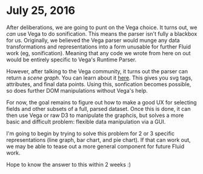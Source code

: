 # July 25, 2016

After deliberations, we are going to punt on the Vega choice. It turns out, we _can_ use Vega to do sonification. This means the parser isn't fully a blackbox for us. Originally, we believed the Vega parser would munge any data transformations and representations into a form unusable for further Fluid work (eg, sonification). Meaning that any code we wrote from here on out would be entirely specific to Vega's Runtime Parser. 

However, after talking to the Vega community, it turns out the parser can return a *scene graph*. You can learn about it [here](https://github.com/vega/vega-scenegraph/). This gives you svg tags, attributes, and final data points. Using this, sonfication becomes possible, so does further DOM manipulations without Vega's help.

For now, the goal remains to figure out how to make a good UX for selecting fields and other subsets of a full, parsed dataset. Once this is done, it can then use Vega or raw D3 to manipulate the graphcis, but solves a more basic and difficult problem: flexible data manipulation via a GUI.

I'm going to begin by trying to solve this problem for 2 or 3 specific representations (line graph, bar chart, and pie chart). If that can work out, we may be able to tease out a more general component for future Fluid work.

Hope to know the answer to this within 2 weeks :)